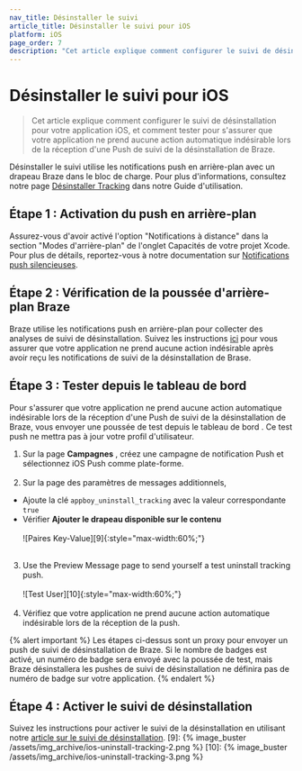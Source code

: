 ```yaml
---
nav_title: Désinstaller le suivi
article_title: Désinstaller le suivi pour iOS
platform: iOS
page_order: 7
description: "Cet article explique comment configurer le suivi de désinstallation pour votre application iOS."
---
```


# Désinstaller le suivi pour iOS

> Cet article explique comment configurer le suivi de désinstallation pour votre application iOS, et comment tester pour s'assurer que votre application ne prend aucune action automatique indésirable lors de la réception d'une Push de suivi de la désinstallation de Braze.

Désinstaller le suivi utilise les notifications push en arrière-plan avec un drapeau Braze dans le bloc de charge. Pour plus d'informations, consultez notre page [Désinstaller Tracking][6] dans notre Guide d'utilisation.

## Étape 1 : Activation du push en arrière-plan

Assurez-vous d'avoir activé l'option "Notifications à distance" dans la section "Modes d'arrière-plan" de l'onglet Capacités de votre projet Xcode. Pour plus de détails, reportez-vous à notre documentation sur [Notifications push silencieuses][5].

## Étape 2 : Vérification de la poussée d'arrière-plan Braze

Braze utilise les notifications push en arrière-plan pour collecter des analyses de suivi de désinstallation. Suivez les instructions [ici][4] pour vous assurer que votre application ne prend aucune action indésirable après avoir reçu les notifications de suivi de la désinstallation de Brase.

## Étape 3 : Tester depuis le tableau de bord

Pour s'assurer que votre application ne prend aucune action automatique indésirable lors de la réception d'une Push de suivi de la désinstallation de Braze, vous envoyer une poussée de test depuis le tableau de bord [][7]. Ce test push ne mettra pas à jour votre profil d'utilisateur.

1. Sur la page **Campagnes** , créez une campagne de notification Push et sélectionnez iOS Push comme plate-forme.<br><br>
2. Sur la page des paramètres de messages additionnels,
- Ajoute la clé `appboy_uninstall_tracking` avec la valeur correspondante `true`
- Vérifier **Ajouter le drapeau disponible sur le contenu** <br><br>!\[Paires Key-Value\]\[9\]{:style="max-width:60%;"}<br><br>
3. Use the Preview Message page to send yourself a test uninstall tracking push.<br><br>!\[Test User\]\[10\]{:style="max-width:60%;"}<br><br>
4. Vérifiez que votre application ne prend aucune action automatique indésirable lors de la réception de la push.

{% alert important %}
Les étapes ci-dessus sont un proxy pour envoyer un push de suivi de désinstallation de Braze. Si le nombre de badges est activé, un numéro de badge sera envoyé avec la poussée de test, mais Braze désinstallera les pushes de suivi de désinstallation ne définira pas de numéro de badge sur votre application.
{% endalert %}

## Étape 4 : Activer le suivi de désinstallation

Suivez les instructions pour activer le suivi de la désinstallation en utilisant notre [article sur le suivi de désinstallation][6].
[9]: {% image_buster /assets/img_archive/ios-uninstall-tracking-2.png %} [10]: {% image_buster /assets/img_archive/ios-uninstall-tracking-3.png %}

[4]: {{site.baseurl}}/developer_guide/platform_integration_guides/ios/push_notifications/customization/ignoring_internal_push/
[5]: {{site.baseurl}}/developer_guide/platform_integration_guides/ios/push_notifications/silent_push_notifications/
[6]: {{site.baseurl}}/user_guide/data_and_analytics/tracking/uninstall_tracking/#uninstall-tracking
[6]: {{site.baseurl}}/user_guide/data_and_analytics/tracking/uninstall_tracking/#uninstall-tracking
[7]: https://dashboard-01.braze.com/
[7]: https://dashboard-01.braze.com/

